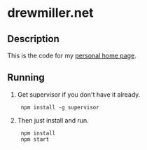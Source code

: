 # drewmiller.net

## Description

This is the code for my [personal home page](http://www.drewmiller.net).

## Running

1. Get supervisor if you don't have it already.

		npm install -g supervisor

2. Then just install and run.

		npm install
		npm start
